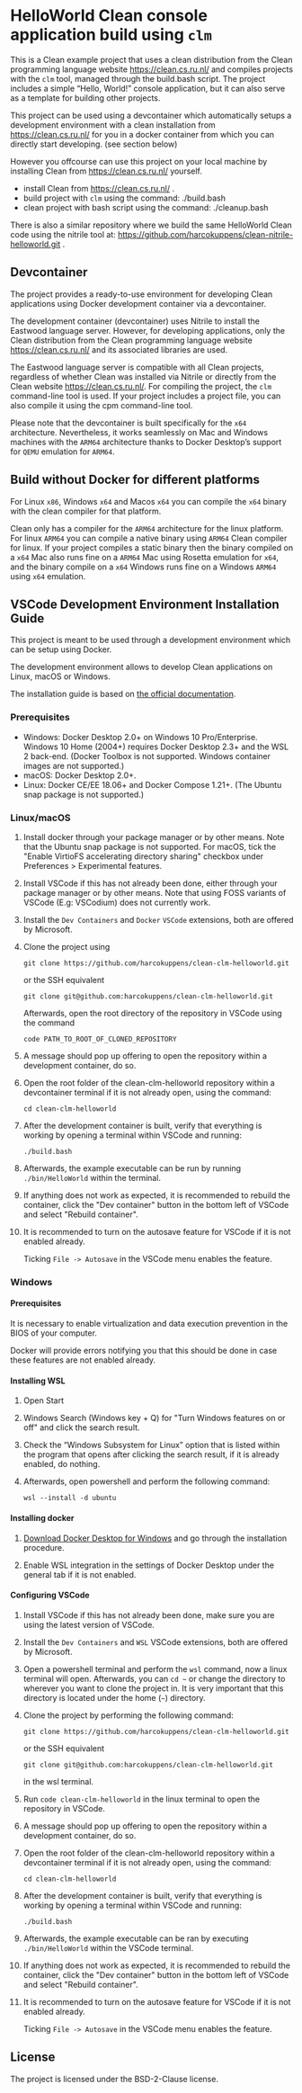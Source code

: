 # HelloWorld Clean console application build using `clm`  

This is a Clean example project that uses a clean distribution from the Clean programming language website https://clean.cs.ru.nl/ and compiles projects with the `clm` tool, managed through the build.bash script.
The project includes a simple “Hello, World!” console application, but it can also serve as a template for building other projects.

This project can be used using a devcontainer which automatically setups a development environment with a clean installation from https://clean.cs.ru.nl/ for you in a docker container from which you can directly start developing. (see section below)

However you offcourse can use this project on your local machine by installing Clean from https://clean.cs.ru.nl/ yourself.
* install Clean from https://clean.cs.ru.nl/ .
* build project with `clm` using the command:  ./build.bash
* clean project with bash script using the command:  ./cleanup.bash

There is also a similar repository where we build the same HelloWorld Clean code using the nitrile tool at: https://github.com/harcokuppens/clean-nitrile-helloworld.git .

## Devcontainer 

The project provides a ready-to-use environment for developing Clean applications using Docker development container via a devcontainer.

The development container (devcontainer) uses Nitrile to install the Eastwood language server. However, for developing applications, only the Clean distribution from the Clean programming language website https://clean.cs.ru.nl/ and its associated libraries are used.

The Eastwood language server is compatible with all Clean projects, regardless of whether Clean was installed via Nitrile or directly from the Clean website https://clean.cs.ru.nl/. For compiling the project, the `clm` command-line tool is used. If your project includes a project file, you can also compile it using the cpm command-line tool.

Please note that the devcontainer is built specifically for the `x64` architecture. Nevertheless, it works seamlessly on Mac and Windows machines with the `ARM64` architecture thanks to Docker Desktop’s support for `QEMU` emulation for `ARM64`.


## Build without Docker for different platforms

For Linux `x86`, Windows `x64` and Macos `x64` you can compile the `x64` binary with the
clean compiler for that platform.  

Clean only has a compiler for the `ARM64` architecture for the linux platform.
For linux `ARM64` you can compile a native binary using `ARM64` Clean compiler for linux. 
If your project compiles a static binary then the binary compiled on a `x64` Mac
also runs fine on a `ARM64` Mac using Rosetta emulation for `x64`, and the binary compile
on a `x64` Windows runs fine on a Windows `ARM64` using `x64` emulation. 

## VSCode Development Environment Installation Guide

This project is meant to be used through a development environment which can be setup using Docker.

The development environment allows to develop Clean applications on Linux, macOS or Windows.

The installation guide is based on [the official documentation](https://code.visualstudio.com/docs/remote/containers).

### Prerequisites

- Windows: Docker Desktop 2.0+ on Windows 10 Pro/Enterprise. Windows 10 Home (2004+) requires Docker Desktop 2.3+ and the WSL 2 back-end. (Docker Toolbox is not supported. Windows container images are not supported.)
- macOS: Docker Desktop 2.0+.
- Linux: Docker CE/EE 18.06+ and Docker Compose 1.21+. (The Ubuntu snap package is not supported.)

### Linux/macOS

1. Install docker through your package manager or by other means.
   Note that the Ubuntu snap package is not supported. For macOS, tick the "Enable VirtioFS accelerating directory sharing" checkbox under Preferences > Experimental features.

2. Install VSCode if this has not already been done, either through your package manager or by other means.
   Note that using FOSS variants of VSCode (E.g: VSCodium) does not currently work.

3. Install the `Dev Containers` and `Docker` `VSCode` extensions, both are offered by Microsoft.

4. Clone the project using

   `git clone https://github.com/harcokuppens/clean-clm-helloworld.git` 

   or the SSH equivalent

   `git clone git@github.com:harcokuppens/clean-clm-helloworld.git`

   Afterwards, open the root directory of the repository in VSCode using the command

   `code PATH_TO_ROOT_OF_CLONED_REPOSITORY`

5. A message should pop up offering to open the repository within a development container, do so.

6. Open the root folder of the clean-clm-helloworld repository within a devcontainer terminal if it is not already open, using the command:

   `cd clean-clm-helloworld`

7. After the development container is built,
   verify that everything is working by opening a terminal within VSCode and running:

	`./build.bash`

8. Afterwards, the example executable can be run by running `./bin/HelloWorld` within the terminal.

9. If anything does not work as expected, it is recommended to rebuild the container, click the "Dev container" button in the bottom left of VSCode and select "Rebuild container".

10. It is recommended to turn on the autosave feature for VSCode if it is not enabled already.

    Ticking `File -> Autosave` in the VSCode menu enables the feature.

### Windows

#### Prerequisites
It is necessary to enable virtualization and data execution prevention in the BIOS of your computer.

Docker will provide errors notifying you that this should be done in case these features are not enabled already.

#### Installing WSL

1. Open Start
2. Windows Search (Windows key + Q) for "Turn Windows features on or off" and click the search result.
3. Check the “Windows Subsystem for Linux” option that is listed within the program
   that opens after clicking the search result, if it is already enabled, do nothing.
4. Afterwards, open powershell and perform the following command:

   `wsl --install -d ubuntu`

#### Installing docker

1. [Download Docker Desktop for Windows](https://www.docker.com/products/docker-desktop) and go through the installation procedure.

2. Enable WSL integration in the settings of Docker Desktop under the general tab if it is not enabled.

#### Configuring VSCode

1. Install VSCode if this has not already been done, make sure you are using the latest version of VSCode.

2. Install the `Dev Containers` and `WSL` VSCode extensions, both are offered by Microsoft.

3. Open a powershell terminal and perform the `wsl` command, now a linux terminal will open. Afterwards, you can `cd ~` or change the directory to wherever you want to clone the project in. It is very important that this directory is located
under the home (`~`) directory.

4. Clone the project by performing the following command:

   `git clone https://github.com/harcokuppens/clean-clm-helloworld.git` 

   or the SSH equivalent

   `git clone git@github.com:harcokuppens/clean-clm-helloworld.git`

   in the wsl terminal.

5. Run `code clean-clm-helloworld` in the linux terminal to open the repository in VSCode.

6. A message should pop up offering to open the repository within a development container, do so.

6. Open the root folder of the clean-clm-helloworld repository within a devcontainer terminal if it is not already open, using the command:

   `cd clean-clm-helloworld`

8. After the development container is built,
   verify that everything is working by opening a terminal within VSCode and running:

   `./build.bash`

9. Afterwards, the example executable can be ran by executing `./bin/HelloWorld` within the VSCode terminal.

10. If anything does not work as expected, it is recommended to rebuild the container, click the "Dev container" button in the bottom left of VSCode and select "Rebuild container".

11. It is recommended to turn on the autosave feature for VSCode if it is not enabled already.

    Ticking `File -> Autosave` in the VSCode menu enables the feature.

## License
The project is licensed under the BSD-2-Clause license.
